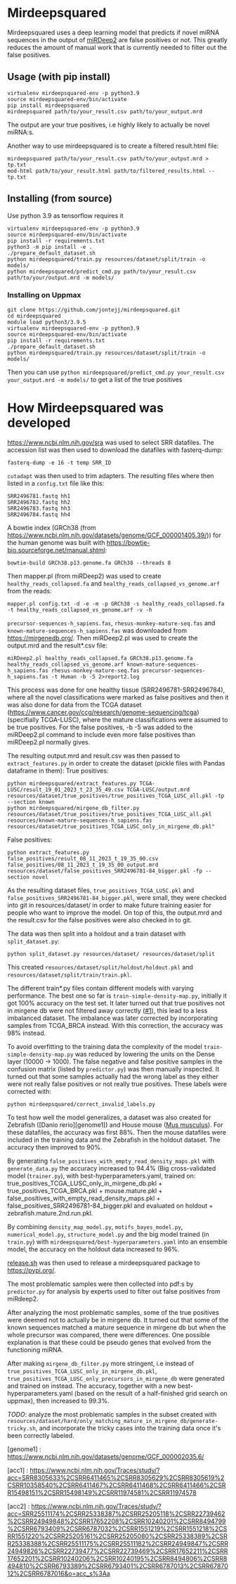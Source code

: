 <meta name="DC.Creator" content="Jonatan Jönsson">
<meta name="DC.Title" content="Mirdeepsquared: a deep learning model that predicts if novel miRNA sequences are false positives or not">

# Mirdeepsquared
Mirdeepsquared uses a deep learning model that predicts if novel miRNA sequences in the output of [miRDeep2](https://github.com/rajewsky-lab/mirdeep2) are false positives or not. This greatly reduces the amount of manual work that is currently needed to filter out the false positives.

## Usage (with pip install)
```
virtualenv mirdeepsquared-env -p python3.9
source mirdeepsquared-env/bin/activate
pip install mirdeepsquared
mirdeepsquared path/to/your_result.csv path/to/your_output.mrd
```

The output are your true positives, i.e highly likely to actually be novel miRNA:s.

Another way to use mirdeepsquared is to create a filtered result.html file:
```
mirdeepsquared path/to/your_result.csv path/to/your_output.mrd > tp.txt
mod-html path/to/your_result.html path/to/filtered_results.html -- tp.txt
```

## Installing (from source)
Use python 3.9 as tensorflow requires it

```
virtualenv mirdeepsquared-env -p python3.9
source mirdeepsquared-env/bin/activate
pip install -r requirements.txt
python3 -m pip install -e .
./prepare_default_dataset.sh
python mirdeepsquared/train.py resources/dataset/split/train -o models/
python mirdeepsquared/predict_cmd.py path/to/your_result.csv path/to/your/output.mrd -m models/
```

### Installing on Uppmax
```
git clone https://github.com/jontejj/mirdeepsquared.git
cd mirdeepsquared
module load python3/3.9.5
virtualenv mirdeepsquared-env -p python3.9
source mirdeepsquared-env/bin/activate
pip install -r requirements.txt
./prepare_default_dataset.sh
python mirdeepsquared/train.py resources/dataset/split/train -o models/
```

Then you can use ```python mirdeepsquared/predict_cmd.py your_result.csv your_output.mrd -m models/``` to get a list of the true positives

# How Mirdeepsquared was developed

https://www.ncbi.nlm.nih.gov/sra was used to select SRR datafiles. The accession list was then used to download the datafiles with fasterq-dump:

```
fasterq-dump -e 16 -t temp SRR_ID
```
```cutadapt``` was then used to trim adapters. The resulting files where then listed in a ```config.txt``` file like this:
```
SRR2496781.fastq hh1
SRR2496782.fastq hh2
SRR2496783.fastq hh3
SRR2496784.fastq hh4
```

A bowtie index (GRCh38 (from https://www.ncbi.nlm.nih.gov/datasets/genome/GCF_000001405.39/)) for the human genome was built with https://bowtie-bio.sourceforge.net/manual.shtml:
```
bowtie-build GRCh38.p13.genome.fa GRCh38 --threads 8
```

Then mapper.pl (from miRDeep2) was used to create ```healthy_reads_collapsed.fa``` and ```healthy_reads_collapsed_vs_genome.arf``` from the reads:
```
mapper.pl config.txt -d -e -m -p GRCh38 -s healthy_reads_collapsed.fa -t healthy_reads_collapsed_vs_genome.arf -v -h
```

```precursor-sequences-h_sapiens.fas```, ```rhesus-monkey-mature-seq.fas``` and ```known-mature-sequences-h_sapiens.fas``` was downloaded from https://mirgenedb.org/. Then miRDeep2.pl was used to create the output.mrd and the result*.csv file:
```
miRDeep2.pl healthy_reads_collapsed.fa GRCh38.p13.genome.fa healthy_reads_collapsed_vs_genome.arf known-mature-sequences-h_sapiens.fas rhesus-monkey-mature-seq.fas precursor-sequences-h_sapiens.fas -t Human -b -5 2>report2.log
```

This process was done for one healthy tissue (SRR2496781-SRR2496784), where all the novel classifications were marked as false positives and then it was also done for data from the TCGA dataset (https://www.cancer.gov/ccg/research/genome-sequencing/tcga) (specifially TCGA-LUSC), where the mature classifications were assumed to be true positives. For the false positives, -b -5 was added to the miRDeep2.pl command to include even more false positives than miRDeep2.pl normally gives.

The resulting output.mrd and result.csv was then passed to ```extract_features.py``` in order to create the dataset (pickle files with Pandas dataframe in them):
True positives:
```
python mirdeepsquared/extract_features.py TCGA-LUSC/result_19_01_2023_t_23_35_49.csv TCGA-LUSC/output.mrd resources/dataset/true_positives/true_positives_TCGA_LUSC_all.pkl -tp --section known
python mirdeepsquared/mirgene_db_filter.py resources/dataset/true_positives/true_positives_TCGA_LUSC_all.pkl resources/known-mature-sequences-h_sapiens.fas resources/dataset/true_positives_TCGA_LUSC_only_in_mirgene_db.pkl"
```
False positives:
```
python extract_features.py false_positives/result_08_11_2023_t_19_35_00.csv false_positives/08_11_2023_t_19_35_00_output.mrd resources/dataset/false_positives_SRR2496781-84_bigger.pkl -fp --section novel
```

As the resulting dataset files, ```true_positives_TCGA_LUSC.pkl``` and ```false_positives_SRR2496781-84_bigger.pkl```, were small, they were checked into git in resources/dataset/ in order to make future training easier for people who want to improve the model. On top of this, the output.mrd and the result.csv for the false positives were also checked in to git.

The data was then split into a holdout and a train dataset with ```split_dataset.py```:
```
python split_dataset.py resources/dataset/ resources/dataset/split
```

This created ```resources/dataset/split/holdout/holdout.pkl``` and ```resources/dataset/split/train/train.pkl```.

The different train*.py files contain different models with varying performance. The best one so far is ```train-simple-density-map.py```, initially it got 100% accuracy on the test set. It later turned out that true positives not in mirgene db were not filtered away correctly ([#1][i1]), this lead to a less imbalanced dataset. The imbalance was later corrected by incorporating samples from TCGA_BRCA instead. With this correction, the accuracy was 98% instead.

To avoid overfitting to the training data the complexity of the model ```train-simple-density-map.py``` was reduced by lowering the units on the Dense layer (10000 -> 1000). The false negative and false positive samples in the confusion matrix (listed by ```predictor.py```) was then manually inspected. It turned out that some samples actually had the wrong label as they either were not really false positives or not really true positives. These labels were corrected with:
```
python mirdeepsquared/correct_invalid_labels.py
```

To test how well the model generalizes, a dataset was also created for Zebrafish ([Danio rerio][genome1]) and House mouse ([Mus musculus][genome2]). For these datafiles, the accuracy was first 88%. Then the mouse datafiles were included in the training data and the Zebrafish in the holdout dataset. The accuracy then improved to 90%.

By generating ```false_positives_with_empty_read_density_maps.pkl``` with ```generate_data.py``` the accuracy increased to 94.4% (Big cross-validated model (```trainer.py```), with best-hyperparameters.yaml, trained on: true_positives_TCGA_LUSC_only_in_mirgene_db.pkl + true_positives_TCGA_BRCA.pkl + mouse.mature.pkl + false_positives_with_empty_read_density_maps.pkl + false_positives_SRR2496781-84_bigger.pkl and evaluated on holdout + zebrafish.mature.2nd.run.pkl.

By combining ```density_map_model.py```, ```motifs_bayes_model.py```, ```numerical_model.py```, ```structure_model.py``` and the big model trained (in ```train.py```) with ```mirdeepsquared/best-hyperparameters.yaml``` into an ensemble model, the accuracy on the holdout data increased to 96%.

[release.sh](release.sh) was then used to release a mirdeepsquared package to https://pypi.org/.

The most problematic samples were then collected into pdf:s by ```predictor.py``` for analysis by experts used to filter out false positives from miRdeep2.

After analyzing the most problematic samples, some of the true positives were deemed not to actually be in mirgene db. It turned out that some of the known sequences matched a mature sequence in mirgene db but when the whole precursor was compared, there were differences. One possible explanation is that these could be pseudo genes that evolved from the functioning miRNA.

After making ```mirgene_db_filter.py``` more stringent, i.e instead of ```true_positives_TCGA_LUSC_only_in_mirgene_db.pkl```, ```true_positives_TCGA_LUSC_only_precursors_in_mirgene_db``` were generated and trained on instead. The accuracy, together with a new best-hyperparameters.yaml (based on the result of a half-finished grid search on uppmax), then increased to 99.3%.

*TODO*: analyze the most problematic samples in the subset created with ```resources/dataset/hard/only_matching_mature_in_mirgene_db/generate-tricky.sh```, and incorporate the tricky cases into the training data once it's been correctly labeled.

[i1]: https://github.com/jontejj/mirdeepsquared/issues/1

[genome1] : https://www.ncbi.nlm.nih.gov/datasets/genome/GCF_000002035.6/

[genome2]: https://www.ncbi.nlm.nih.gov/datasets/genome/GCF_000001635.27/

[acc1] : https://www.ncbi.nlm.nih.gov/Traces/study/?acc=SRR8305633%2CSRR6411465%2CSRR8305629%2CSRR8305619%2CSRR10358540%2CSRR6411467%2CSRR6411468%2CSRR6411466%2CSRR15498151%2CSRR15498149%2CSRR11974581%2CSRR11974578

[acc2] : https://www.ncbi.nlm.nih.gov/Traces/study/?acc=SRR25511174%2CSRR25338387%2CSRR25205118%2CSRR22739462%2CSRR24949848%2CSRR17652208%2CSRR10240201%2CSRR8494799%2CSRR6793409%2CSRR6787032%2CSRR1551219%2CSRR1551218%2CSRR1551220%2CSRR25205161%2CSRR25205080%2CSRR25338389%2CSRR25338388%2CSRR25511175%2CSRR25511182%2CSRR24949847%2CSRR24949826%2CSRR22739477%2CSRR22739469%2CSRR17652211%2CSRR17652201%2CSRR10240206%2CSRR10240195%2CSRR8494806%2CSRR8494810%2CSRR6793389%2CSRR6793401%2CSRR6787013%2CSRR6787012%2CSRR6787016&o=acc_s%3Aa